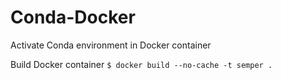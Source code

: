 # Conda-Docker
Activate Conda environment in Docker container

Build Docker container
`$ docker build --no-cache -t semper .`
